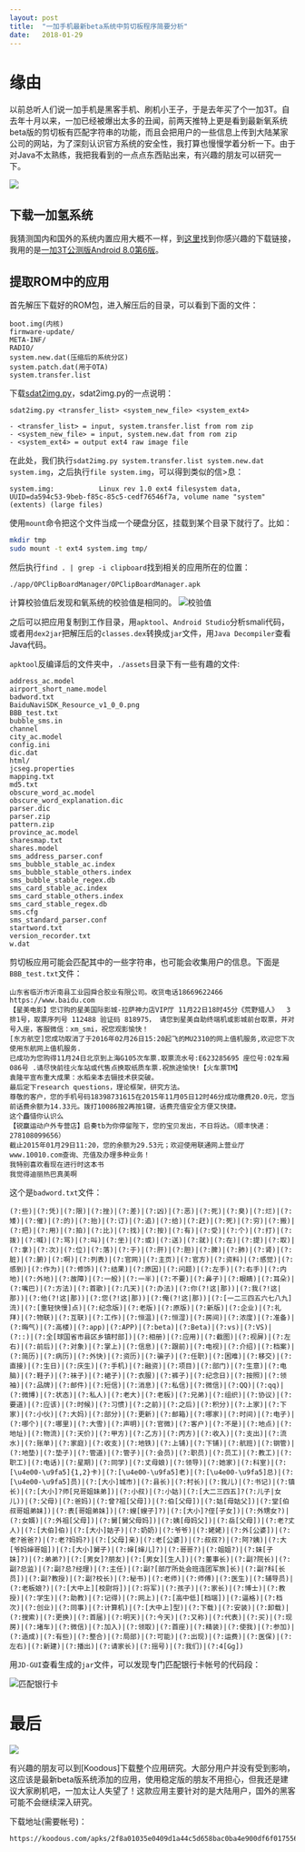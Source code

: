 ```yaml
---
layout: post
title:  "一加手机最新beta系统中剪切板程序简要分析"
date:   2018-01-29
---
```




# 缘由

以前总听人们说一加手机是黑客手机、刷机小王子，于是去年买了个一加3T。自去年十月以来，一加已经被爆出太多的丑闻，前两天推特上更是看到最新氧系统beta版的剪切板有匹配字符串的功能，而且会把用户的一些信息上传到大陆某家公司的网站，为了深刻认识官方系统的安全性，我打算也慢慢学着分析一下。由于对Java不太熟练，我把我看到的一点点东西贴出来，有兴趣的朋友可以研究一下。

![](https://bbs.pediy.com/upload/attach/201801/579848_AQVCCMWWGCMDJQN.png)


## 下载一加氢系统

我猜测国内和国外的系统内置应用大概不一样，到[这里](http://www.h2os.com/download)找到你感兴趣的下载链接，我用的是[一加3T公测版Android 8.0第6版](http://download.h2os.com/OnePlus%203T/OPEN/OnePlus3THydrogen_28_OTA_042_all_1801181105_27ae1c3d35234b93.zip)。

## 提取ROM中的应用

首先解压下载好的ROM包，进入解压后的目录，可以看到下面的文件：

```
boot.img(内核) 
firmware-update/
META-INF/
RADIO/
system.new.dat(压缩后的系统分区) 
system.patch.dat(用于OTA)
system.transfer.list
```

下载[sdat2img.py](https://github.com/xpirt/sdat2img/blob/master/sdat2img.py)，sdat2img.py的一点说明：

`sdat2img.py <transfer_list> <system_new_file> <system_ext4>`

    - <transfer_list> = input, system.transfer.list from rom zip 
    - <system_new_file> = input, system.new.dat from rom zip 
    - <system_ext4> = output ext4 raw image file

在此处，我们执行`sdat2img.py system.transfer.list system.new.dat system.img`，之后执行`file system.img`，可以得到类似的信>息：


```
system.img:           Linux rev 1.0 ext4 filesystem data, UUID=da594c53-9beb-f85c-85c5-cedf76546f7a, volume name "system" (extents) (large files)
```
使用`mount`命令把这个文件当成一个硬盘分区，挂载到某个目录下就行了。比如：

```sh
mkdir tmp 
sudo mount -t ext4 system.img tmp/
```

然后执行`find . | grep -i clipboard`找到相关的应用所在的位置：

```
./app/OPClipBoardManager/OPClipBoardManager.apk
```

计算校验值后发现和氧系统的校验值是相同的。
 ![校验值](https://bbs.pediy.com/upload/attach/201801/579848_K7CZJY9QWXFFWZH.png)

之后可以把应用复制到工作目录，用`apktool`、`Android Studio`分析smali代码，或者用`dex2jar`把解压后的`classes.dex`转换成`jar`文件，用`Java Decompiler`查看Java代码。

`apktool`反编译后的文件夹中，`./assets`目录下有一些有趣的文件:

```
address_ac.model
airport_short_name.model
badword.txt
BaiduNaviSDK_Resource_v1_0_0.png
BBB_test.txt
bubble_sms.in
channel
city_ac.model
config.ini
dic.dat
html/
jcseg.properties
mapping.txt
md5.txt
obscure_word_ac.model
obscure_word_explanation.dic
parser.dic
parser.zip
pattern.zip
province_ac.model
sharesmap.txt
shares.model
sms_address_parser.conf
sms_bubble_stable_ac.index
sms_bubble_stable_others.index
sms_bubble_stable_regex.db
sms_card_stable_ac.index
sms_card_stable_others.index
sms_card_stable_regex.db
sms.cfg
sms_standard_parser.conf
startword.txt
version_recorder.txt
w.dat
```

剪切板应用可能会匹配其中的一些字符串，也可能会收集用户的信息。下面是`BBB_test.txt`文件：

```
山东省临沂市沂南县工业园舜合胶业有限公司。收货电话18669622466
https://www.baidu.com
【星美电影】您订购的星美国际影城-拉萨神力店VIP厅 11月22日18时45分《荒野猎人》  3排1号，取票序列号 112488 验证码 818975， 请您到星美自助终端机或影城前台取票，并对号入座，客服微信：xm_smi，祝您观影愉快！
[东方航空]您成功取消了于2016年02月26日15:20起飞的MU2310的网上值机服务,欢迎您下次使用东航网上值机服务.
已成功为您购得11月24日北京到上海G105次车票.取票流水号:E623285695 座位号:02车厢 086号 .请尽快前往火车站或代售点换取纸质车票.祝旅途愉快!【火车票TM】
袁隆平宣布重大成果：水稻亲本去镉技术获突破。
最后定下research questions，理论框架，研究方法。
尊敬的客户，您的手机号码18398731615在2015年11月05日12时46分成功缴费20.0元，您当前话费余额为14.33元。拨打10086按2再按1键，话费充值安全方便又快捷。
这个麤慥你认识么
【锐赢运动户外专营店】启奏tb为你停留陛下，您的宝贝发出，不日将达。（顺丰快递：278108099656）
截止2015年01月29日11:20，您的余额为29.53元；欢迎使用联通网上营业厅www.10010.com查询、充值及办理多种业务！
我特别喜欢看现在进行时这本书
我觉得迪丽热巴真美啊
```

这个是`badword.txt`文件：

```
(?:些)|(?:凭)|(?:限)|(?:挫)|(?:差)|(?:凶)|(?:恶)|(?:死)|(?:臭)|(?:烂)|(?:矮)|(?:催)|(?:的)|(?:抬)|(?:订)|(?:追)|(?:给)|(?:赶)|(?:死)|(?:穷)|(?:搬)|(?:把)|(?:用)|(?:拍)|(?:比)|(?:找)|(?:按)|(?:有)|(?:受)|(?:个)|(?:打)|(?:拨)|(?:喊)|(?:骂)|(?:叫)|(?:坐)|(?:或)|(?:送)|(?:就)|(?:在)|(?:提)|(?:取)|(?:拿)|(?:次)|(?:位)|(?:落)|(?:于)|(?:肝)|(?:胆)|(?:脾)|(?:肺)|(?:肾)|(?:脏)|(?:腑)|(?:啊)|(?:列表)|(?:官网)|(?:主页)|(?:官方)|(?:资料)|(?:感觉)|(?:感到)|(?:作为)|(?:修饰)|(?:结果)|(?:原因)|(?:问题)|(?:左手)|(?:右手)|(?:内地)|(?:外地)|(?:故障)|(?:一般)|(?:一半)|(?:不要)|(?:鼻子)|(?:眼睛)|(?:耳朵)|(?:嘴巴)|(?:方法)|(?:首歌)|(?:几天)|(?:办法)|(?:你(?!这|那))|(?:我(?!这|那))|(?:他(?!这|那))|(?:您(?!这|那))|(?:俺(?!这|那))|(?:[一二三四五六七八九]流)|(?:[重轻快慢]点)|(?:纪念版)|(?:老版)|(?:原版)|(?:新版)|(?:企业)|(?:礼拜)|(?:物联)|(?:互联)|(?:工作)|(?:恒温)|(?:恒湿)|(?:房间)|(?:浓度)|(?:准备)|(?:晦气)|(?:高楼)|(?:app)|(?:APP)|(?:beta)|(?:Beta)|(?:vs)|(?:VS)|(?::)|(?:全[球国省市县区乡镇村部])|(?:相册)|(?:应用)|(?:截图)|(?:视屏)|(?:左右)|(?:前后)|(?:对象)|(?:掌上)|(?:信息)|(?:跟前)|(?:电视)|(?:介绍)|(?:档案)|(?:简历)|(?:病历)|(?:外快)|(?:资历)|(?:骗子)|(?:任职)|(?:困难)|(?:移交)|(?:直接)|(?:生日)|(?:庆生)|(?:手机)|(?:融资)|(?:项目)|(?:部门)|(?:生意)|(?:电脑)|(?:鞋子)|(?:袜子)|(?:裙子)|(?:衣服)|(?:裤子)|(?:纪念日)|(?:按照)|(?:领袖)|(?:品牌)|(?:邮件)|(?:短信)|(?:消息)|(?:私信)|(?:微信)|(?:QQ)|(?:qq)|(?:微博)|(?:状态)|(?:私人)|(?:老大)|(?:老板)|(?:兄弟)|(?:组织)|(?:协议)|(?:要道)|(?:应该)|(?:时候)|(?:习惯)|(?:之前)|(?:之后)|(?:积分)|(?:上家)|(?:下家)|(?:小伙)|(?:大妈)|(?:部分)|(?:更新)|(?:邮箱)|(?:哪家)|(?:时间)|(?:电子)|(?:哪个)|(?:哪里)|(?:大雪)|(?:声明)|(?:官微)|(?:客户)|(?:不是)|(?:地点)|(?:地址)|(?:物流)|(?:天价)|(?:甲方)|(?:乙方)|(?:丙方)|(?:收入)|(?:支出)|(?:流水)|(?:账单)|(?:家庭)|(?:收支)|(?:地铁)|(?:上铺)|(?:下铺)|(?:航班)|(?:钢管)|(?:地垫)|(?:垫子)|(?:管道)|(?:管子)|(?:会员)|(?:职员)|(?:员工)|(?:教工)|(?:职工)|(?:电话)|(?:星期)|(?:同学)|(?:丈母娘)|(?:领导)|(?:她家)|(?:科室)|(?:[\u4e00-\u9fa5]{1,2}卡)|(?:[\u4e00-\u9fa5]老)|(?:[\u4e00-\u9fa5]总)|(?:[\u4e00-\u9fa5]员)|(?:[大小]城市)|(?:县长)|(?:村长)|(?:我儿)|(?:书记)|(?:镇长)|(?:[大小]?师[兄哥姐妹弟])|(?:小叔)|(?:小姑)|(?:[大二三四五]?(?:儿子|女儿))|(?:父母)|(?:爸妈)|(?:曾?祖[父母])|(?:伯[父母])|(?:姑[母姑父])|(?:堂[伯叔哥姐弟妹])|(?:表[哥姐弟妹])|(?:嫂[嫂子]?)|(?:[大小]?侄[子女])|(?:外甥女?)|(?:女婿)|(?:外祖[父母])|(?:舅[舅父母妈])|(?:姨[母妈父])|(?:岳[父母])|(?:老?丈人)|(?:[大伯]伯)|(?:[大小]姑子)|(?:奶奶)|(?:爷爷)|(?:姥姥)|(?:外[公婆])|(?:老?爸爸?)|(?:老?妈妈?)|(?:[父母]亲)|(?:老[公婆])|(?:叔叔?)|(?:阿?姨)|(?:大[爷妈婶哥姐])|(?:[大小]舅子)|(?:婶[婶儿]?)|(?:哥哥?)|(?:姐姐?)|(?:妹[子妹]?)|(?:弟弟?)|(?:[男女]?朋友)|(?:[男女][生人])|(?:董事长)|(?:副?院长)|(?:副?总监)|(?:副?总?经理)|(?:主任)|(?:副?[部厅所处会班连团军旅]长)|(?:副?科[长员])|(?:副?教授)|(?:副?校长)|(?:秘书)|(?:老师)|(?:师傅)|(?:医生)|(?:辅导员)|(?:老板娘?)|(?:[大中上][校尉将])|(?:将军)|(?:孩子)|(?:家长)|(?:博士)|(?:教授)|(?:学生)|(?:助教)|(?:记得)|(?:网上)|(?:[高中低][档端])|(?:逼格)|(?:档次)|(?:创业)|(?:同事)|(?:计算机)|(?:[大中上]型)|(?:下载)|(?:安装)|(?:卸载)|(?:搜索)|(?:更换)|(?:首届)|(?:明天)|(?:今天)|(?:又称)|(?:代表)|(?:买)|(?:现房)|(?:堵车)|(?:微信)|(?:加入)|(?:领取)|(?:首座)|(?:精装)|(?:使我)|(?:参加)|(?:造成)|(?:有些)|(?:整合)|(?:局部)|(?:可能)|(?:出现)|(?:运费)|(?:医保)|(?:左右)|(?:新建)|(?:播出)|(?:请家长)|(?:摇号)|(?:我们)|(?:4[Gg])
```

用`JD-GUI`查看生成的`jar`文件，可以发现专门匹配银行卡帐号的代码段：

 ![匹配银行卡](https://bbs.pediy.com/upload/attach/201801/579848_N4E9NPN5SHEP3AA.png)


# 最后

![](https://bbs.pediy.com/upload/attach/201801/579848_VY9WRYWCGZ87JAR.png)

有兴趣的朋友可以到[Koodous]下载整个应用研究。大部分用户并没有受到影响，这应该是最新beta版系统添加的应用，使用稳定版的朋友不用担心，但我还是建议大家刷机吧，一加太让人失望了！这款应用主要针对的是大陆用户，国外的黑客可能不会继续深入研究。

下载地址(需要帐号)：
```
https://koodous.com/apks/2f8a01035e0409d1a44c5d658bac0ba4e900df6f017556ce07b33a6c5c9ffa99
```
